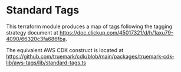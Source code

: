 # Standard Tags

This terraform module produces a map of tags following the tagging strategy document
at https://doc.clickup.com/45017321/d/h/1axu79-4090/66320c3fa686fba.

The equivalent AWS CDK construct is located at 
https://github.com/truemark/cdk/blob/main/packages/truemark-cdk-lib/aws-tags/lib/standard-tags.ts

